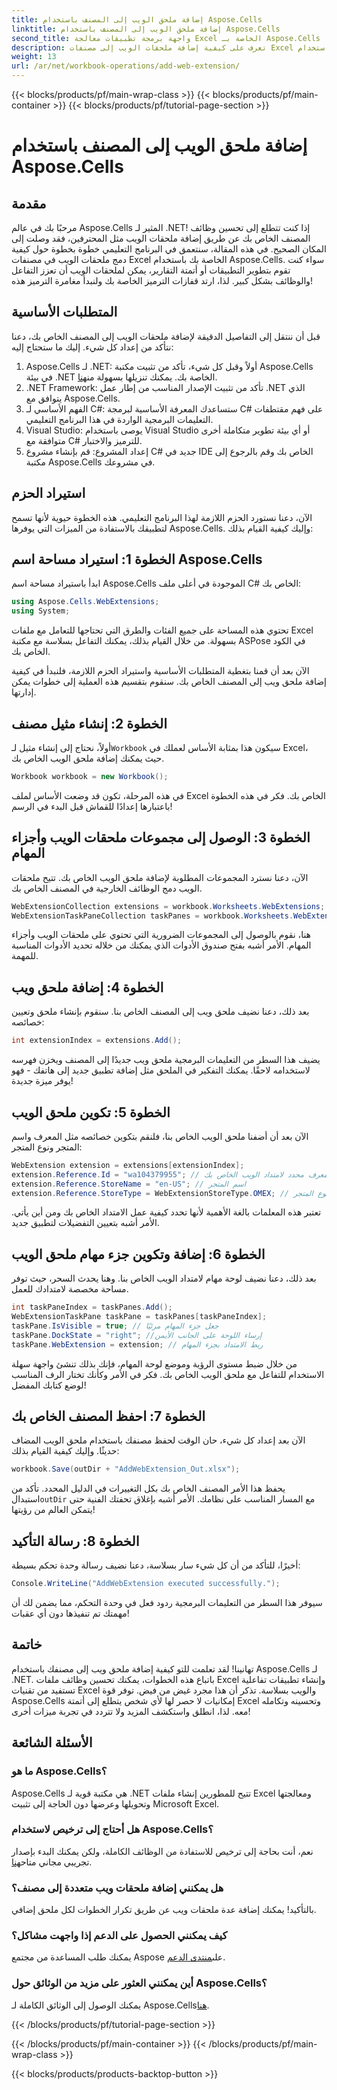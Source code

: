 ```yaml
---
title: إضافة ملحق الويب إلى المصنف باستخدام Aspose.Cells
linktitle: إضافة ملحق الويب إلى المصنف باستخدام Aspose.Cells
second_title: واجهة برمجة تطبيقات معالجة Excel الخاصة بـ Aspose.Cells .NET
description: تعرف على كيفية إضافة ملحقات الويب إلى مصنفات Excel باستخدام Aspose.Cells for .NET في هذا البرنامج التعليمي خطوة بخطوة. يمكنك فتح الوظائف الجديدة بسهولة.
weight: 13
url: /ar/net/workbook-operations/add-web-extension/
---
```


{{< blocks/products/pf/main-wrap-class >}}
{{< blocks/products/pf/main-container >}}
{{< blocks/products/pf/tutorial-page-section >}}

# إضافة ملحق الويب إلى المصنف باستخدام Aspose.Cells

## مقدمة
مرحبًا بك في عالم Aspose.Cells المثير لـ .NET! إذا كنت تتطلع إلى تحسين وظائف المصنف الخاص بك عن طريق إضافة ملحقات الويب مثل المحترفين، فقد وصلت إلى المكان الصحيح. في هذه المقالة، سنتعمق في البرنامج التعليمي خطوة بخطوة حول كيفية دمج ملحقات الويب في مصنفات Excel الخاصة بك باستخدام Aspose.Cells. سواء كنت تقوم بتطوير التطبيقات أو أتمتة التقارير، يمكن لملحقات الويب أن تعزز التفاعل والوظائف بشكل كبير. لذا، ارتد قفازات الترميز الخاصة بك ولنبدأ مغامرة الترميز هذه!
## المتطلبات الأساسية
قبل أن ننتقل إلى التفاصيل الدقيقة لإضافة ملحقات الويب إلى المصنف الخاص بك، دعنا نتأكد من إعداد كل شيء. إليك ما ستحتاج إليه:
1. Aspose.Cells لـ .NET: أولاً وقبل كل شيء، تأكد من تثبيت مكتبة Aspose.Cells في بيئة .NET الخاصة بك. يمكنك تنزيلها بسهولة من[هنا](https://releases.aspose.com/cells/net/).
2. .NET Framework: تأكد من تثبيت الإصدار المناسب من إطار عمل .NET الذي يتوافق مع Aspose.Cells.
3. الفهم الأساسي لـ C#: ستساعدك المعرفة الأساسية لبرمجة C# على فهم مقتطفات التعليمات البرمجية الواردة في هذا البرنامج التعليمي.
4. Visual Studio: يوصى باستخدام Visual Studio أو أي بيئة تطوير متكاملة أخرى متوافقة مع C# للترميز والاختبار.
5. إعداد المشروع: قم بإنشاء مشروع C# جديد في IDE الخاص بك وقم بالرجوع إلى مكتبة Aspose.Cells في مشروعك.
## استيراد الحزم
الآن، دعنا نستورد الحزم اللازمة لهذا البرنامج التعليمي. هذه الخطوة حيوية لأنها تسمح لتطبيقك بالاستفادة من الميزات التي يوفرها Aspose.Cells. وإليك كيفية القيام بذلك:
## الخطوة 1: استيراد مساحة اسم Aspose.Cells
ابدأ باستيراد مساحة اسم Aspose.Cells الموجودة في أعلى ملف C# الخاص بك:
```csharp
using Aspose.Cells.WebExtensions;
using System;
```
تحتوي هذه المساحة على جميع الفئات والطرق التي تحتاجها للتعامل مع ملفات Excel بسهولة. من خلال القيام بذلك، يمكنك التفاعل بسلاسة مع مكتبة ASPose في الكود الخاص بك.

الآن بعد أن قمنا بتغطية المتطلبات الأساسية واستيراد الحزم اللازمة، فلنبدأ في كيفية إضافة ملحق ويب إلى المصنف الخاص بك. سنقوم بتقسيم هذه العملية إلى خطوات يمكن إدارتها.
## الخطوة 2: إنشاء مثيل مصنف
 أولاً، نحتاج إلى إنشاء مثيل لـ`Workbook` سيكون هذا بمثابة الأساس لعملك في Excel، حيث يمكنك إضافة ملحق الويب الخاص بك.
```csharp
Workbook workbook = new Workbook();
```
في هذه المرحلة، تكون قد وضعت الأساس لملف Excel الخاص بك. فكر في هذه الخطوة باعتبارها إعدادًا للقماش قبل البدء في الرسم!
## الخطوة 3: الوصول إلى مجموعات ملحقات الويب وأجزاء المهام
الآن، دعنا نسترد المجموعات المطلوبة لإضافة ملحق الويب الخاص بك. تتيح ملحقات الويب دمج الوظائف الخارجية في المصنف الخاص بك.
```csharp
WebExtensionCollection extensions = workbook.Worksheets.WebExtensions;
WebExtensionTaskPaneCollection taskPanes = workbook.Worksheets.WebExtensionTaskPanes;
```
هنا، نقوم بالوصول إلى المجموعات الضرورية التي تحتوي على ملحقات الويب وأجزاء المهام. الأمر أشبه بفتح صندوق الأدوات الذي يمكنك من خلاله تحديد الأدوات المناسبة للمهمة.
## الخطوة 4: إضافة ملحق ويب 
بعد ذلك، دعنا نضيف ملحق ويب إلى المصنف الخاص بنا. سنقوم بإنشاء ملحق وتعيين خصائصه:
```csharp
int extensionIndex = extensions.Add();
```
يضيف هذا السطر من التعليمات البرمجية ملحق ويب جديدًا إلى المصنف ويخزن فهرسه لاستخدامه لاحقًا. يمكنك التفكير في الملحق مثل إضافة تطبيق جديد إلى هاتفك - فهو يوفر ميزة جديدة!
## الخطوة 5: تكوين ملحق الويب
الآن بعد أن أضفنا ملحق الويب الخاص بنا، فلنقم بتكوين خصائصه مثل المعرف واسم المتجر ونوع المتجر:
```csharp
WebExtension extension = extensions[extensionIndex];
extension.Reference.Id = "wa104379955"; // معرف محدد لامتداد الويب الخاص بك
extension.Reference.StoreName = "en-US"; // اسم المتجر
extension.Reference.StoreType = WebExtensionStoreType.OMEX; // نوع المتجر
```
تعتبر هذه المعلمات بالغة الأهمية لأنها تحدد كيفية عمل الامتداد الخاص بك ومن أين يأتي. الأمر أشبه بتعيين التفضيلات لتطبيق جديد.
## الخطوة 6: إضافة وتكوين جزء مهام ملحق الويب
بعد ذلك، دعنا نضيف لوحة مهام لامتداد الويب الخاص بنا. وهنا يحدث السحر، حيث توفر مساحة مخصصة لامتدادك للعمل.
```csharp
int taskPaneIndex = taskPanes.Add();
WebExtensionTaskPane taskPane = taskPanes[taskPaneIndex];
taskPane.IsVisible = true; // جعل جزء المهام مرئيًا
taskPane.DockState = "right"; //إرساء اللوحة على الجانب الأيمن
taskPane.WebExtension = extension; // ربط الامتداد بجزء المهام
```
من خلال ضبط مستوى الرؤية وموضع لوحة المهام، فإنك بذلك تنشئ واجهة سهلة الاستخدام للتفاعل مع ملحق الويب الخاص بك. فكر في الأمر وكأنك تختار الرف المناسب لوضع كتابك المفضل!
## الخطوة 7: احفظ المصنف الخاص بك
الآن بعد إعداد كل شيء، حان الوقت لحفظ مصنفك باستخدام ملحق الويب المضاف حديثًا. وإليك كيفية القيام بذلك:
```csharp
workbook.Save(outDir + "AddWebExtension_Out.xlsx");
```
 يحفظ هذا الأمر المصنف الخاص بك بكل التغييرات في الدليل المحدد. تأكد من استبدال`outDir` مع المسار المناسب على نظامك. الأمر أشبه بإغلاق تحفتك الفنية حتى يتمكن العالم من رؤيتها!
## الخطوة 8: رسالة التأكيد
أخيرًا، للتأكد من أن كل شيء سار بسلاسة، دعنا نضيف رسالة وحدة تحكم بسيطة:
```csharp
Console.WriteLine("AddWebExtension executed successfully.");
```
سيوفر هذا السطر من التعليمات البرمجية ردود فعل في وحدة التحكم، مما يضمن لك أن مهمتك تم تنفيذها دون أي عقبات!
## خاتمة
تهانينا! لقد تعلمت للتو كيفية إضافة ملحق ويب إلى مصنفك باستخدام Aspose.Cells لـ .NET. باتباع هذه الخطوات، يمكنك تحسين وظائف ملفات Excel وإنشاء تطبيقات تفاعلية تستفيد من تقنيات Excel والويب بسلاسة. تذكر أن هذا مجرد غيض من فيض. توفر قوة Aspose.Cells إمكانيات لا حصر لها لأي شخص يتطلع إلى أتمتة Excel وتحسينه وتكامله معه. لذا، انطلق واستكشف المزيد ولا تتردد في تجربة ميزات أخرى!
## الأسئلة الشائعة
### ما هو Aspose.Cells؟
Aspose.Cells هي مكتبة قوية لـ .NET تتيح للمطورين إنشاء ملفات Excel ومعالجتها وتحويلها وعرضها دون الحاجة إلى تثبيت Microsoft Excel.
### هل أحتاج إلى ترخيص لاستخدام Aspose.Cells؟
 نعم، أنت بحاجة إلى ترخيص للاستفادة من الوظائف الكاملة، ولكن يمكنك البدء بإصدار تجريبي مجاني متاح[هنا](https://releases.aspose.com/).
### هل يمكنني إضافة ملحقات ويب متعددة إلى مصنف؟
بالتأكيد! يمكنك إضافة عدة ملحقات ويب عن طريق تكرار الخطوات لكل ملحق إضافي.
### كيف يمكنني الحصول على الدعم إذا واجهت مشاكل؟
 يمكنك طلب المساعدة من مجتمع Aspose على[منتدى الدعم](https://forum.aspose.com/c/cells/9).
### أين يمكنني العثور على مزيد من الوثائق حول Aspose.Cells؟
يمكنك الوصول إلى الوثائق الكاملة لـ Aspose.Cells[هنا](https://reference.aspose.com/cells/net/).

{{< /blocks/products/pf/tutorial-page-section >}}

{{< /blocks/products/pf/main-container >}}
{{< /blocks/products/pf/main-wrap-class >}}

{{< blocks/products/products-backtop-button >}}
